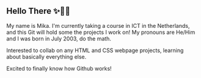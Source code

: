 ## Hello There ✨🧙‍♂️

My name is Mika. I'm currently taking a course in ICT in the Netherlands, and this Git will hold some the projects I work on!
My pronouns are He/Him and I was born in July 2003, do the math.

Interested to collab on any HTML and CSS webpage projects, learning about basically everything else.

Excited to finally know how Github works!

<!--
**OsHZ0017/OsHZ0017** is a ✨ _special_ ✨ repository because its `README.md` (this file) appears on your GitHub profile.

Here are some ideas to get you started:

- 🔭 I’m currently working on ...
- 🌱 I’m currently learning ...
- 👯 I’m looking to collaborate on ...
- 🤔 I’m looking for help with ...
- 💬 Ask me about ...
- 📫 How to reach me: ...
- 😄 Pronouns: ...
- ⚡ Fun fact: ...
-->
